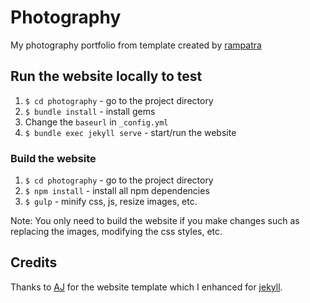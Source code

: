 # Photography
My photography portfolio from template created by [rampatra](https://github.com/rampatra/photography)

## Run the website locally to test
1. `$ cd photography` - go to the project directory
2. `$ bundle install` - install gems
3. Change the `baseurl` in `_config.yml`
4. `$ bundle exec jekyll serve` - start/run the website

### Build the website
1. `$ cd photography` - go to the project directory
2. `$ npm install` - install all npm dependencies
3. `$ gulp` - minify css, js, resize images, etc.

Note: You only need to build the website if you make changes such as replacing the images, modifying the css styles, etc.

## Credits
Thanks to [AJ](https://twitter.com/ajlkn) for the website template which I enhanced for [jekyll](http://jekyllrb.com/).
